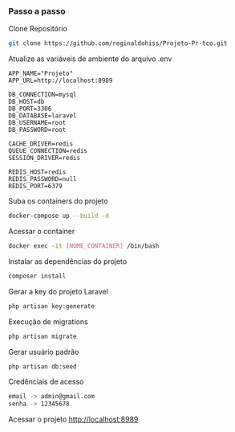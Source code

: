 
### Passo a passo
Clone Repositório
```sh
git clone https://github.com/reginaldohiss/Projeto-Pr-tco.git
```

Atualize as variáveis de ambiente do arquivo .env
```dosini
APP_NAME="Projeto"
APP_URL=http://localhost:8989

DB_CONNECTION=mysql
DB_HOST=db
DB_PORT=3306
DB_DATABASE=laravel
DB_USERNAME=root
DB_PASSWORD=root

CACHE_DRIVER=redis
QUEUE_CONNECTION=redis
SESSION_DRIVER=redis

REDIS_HOST=redis
REDIS_PASSWORD=null
REDIS_PORT=6379
```


Suba os containers do projeto
```sh
docker-compose up --build -d
```


Acessar o container
```sh
docker exec -it [NOME_CONTAINER] /bin/bash
```


Instalar as dependências do projeto
```sh
composer install
```


Gerar a key do projeto Laravel
```sh
php artisan key:generate
```

Execução de migrations
```sh
php artisan migrate
```


Gerar usuário padrão 
```sh
php artisan db:seed
```

Credênciais de acesso
```sh
email -> admin@gmail.com
senha -> 12345678
```

Acessar o projeto
[http://localhost:8989](http://localhost:8989)
